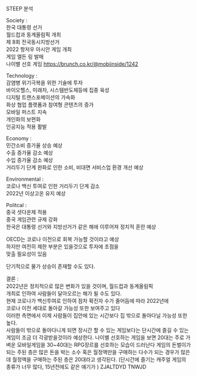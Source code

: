 STEEP 분석

Society :   
한국 대통령 선거   
월드컵과 동계올림픽 개최   
제 8회 전국동시지방선거   
2022 항저우 아시안 게임 개최   
게임 엘든 링 발매   
나이별 선호 게임 https://brunch.co.kr/@mobiinside/1242

Technology :   
감염병 위기극복을 위한 기술에 투자   
바이오헬스, 미래차, 시스템반도체등에 집중 육성   
디지털 트랜스포메이션의 가속화   
화상 협업 플랫폼과 참여형 콘텐츠의 증가   
모바일 퍼스트 지속   
개인화의 보편화   
인공지능 적용 활발   

Economy :   
민간소비 증가율 상승 예상   
수출 증가율 감소 예상   
수입 증가율 감소 예상   
거리두기 단계 완화로 인한 소비, 비대면 서비스업 환경 개선 예상   

Environmental :   
코로나 백신 투여로 인한 거리두기 단계 감소   
2022년 이상고온 유지 예상   


Politcal :    
중국 셧다운제 적용   
중국 게임관련 규제 강화   
한국은 대통령 선거와 지방선거가 같은 해에 이루어져 정치적 혼란 예상   

OECD는 코로나 이전으로 회복 가능할 것이라고 예상   
하지만 여전히 제한 부분은 있을것으로 투자에 초점을   
맞출 필요성이 있음   

단기적으로 물가 상승이 존재할 수도 있다.   

결론 :   
2022년은 정치적으로 많은 변화가 있을 것이며, 월드컵과 동계올림픽   
개최로 인하여 사람들이 달아오르는 해가 될 수도 있다.   
현재 코로나가 백신투여로 인하여 점차 확진자 수가 줄어듬에 따라 2022년에   
코로나 이전 세대로 돌아갈 가능성 또한 보여주고 있다   
이러한 측면에서 이제 사람들이 집안에 있는 시간보다 집 밖으로 돌아다닐 가능성 또한 
높다.   
사람들이 밖으로 돌아다니게 되면 장시간 할 수 있는 게임보다는 단시간에 즐길 수 있는   
게임이 조금 더 각광받을것이라 예상한다.
나이별 선호하는 게임을 보면 20대는 주로 가벼운 모바일게임을 30~40대는 RPG장르를 선호하는 모습이 드러난다
게임의 돈벌이가 되는 주된 층은 많은 돈을 박는 소수 혹은 월정액만을 구매하는 다수가 되는 경우가 많은데
월정액을 구매하는 주된 층은 20대라고 생각된다. 
(단시간에 즐기는 캐주얼 게임의 종류가 너무 많다, 15년전에도 같은 얘기가 )
ZJALTDYD TNWJD

